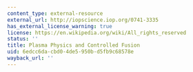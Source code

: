 ```yaml
---
content_type: external-resource
external_url: http://iopscience.iop.org/0741-3335
has_external_license_warning: true
license: https://en.wikipedia.org/wiki/All_rights_reserved
status: ''
title: Plasma Physics and Controlled Fusion
uid: 6edcc6da-cbd0-4de5-950b-d5fb9c68578e
wayback_url: ''
---
```

